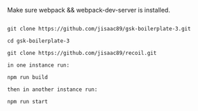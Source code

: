 Make sure webpack && webpack-dev-server is installed.

````

git clone https://github.com/jisaac89/gsk-boilerplate-3.git

cd gsk-boilerplate-3

git clone https://github.com/jisaac89/recoil.git

in one instance run:

npm run build

then in another instance run:

npm run start
````